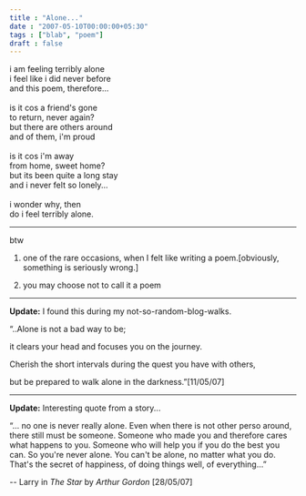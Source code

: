 ```yaml
---
title : "Alone..."
date : "2007-05-10T00:00:00+05:30"
tags : ["blab", "poem"]
draft : false
---
```


i am feeling terribly alone<br />
i feel like i did never before<br />
and this poem, therefore...<br />
<br />
is it cos a friend's gone<br />
to return, never again?<br />
but there are others around<br />
and of them, i'm proud<br />
<br />
is it cos i'm away<br />
from home, sweet home?<br />
but its been quite a long stay<br />
and i never felt so lonely...<br />
<br />
i wonder why, then<br />
do i feel terribly alone.<br />

----
btw

1.  one of the rare occasions, when I felt like writing a poem.[obviously, something is seriously wrong.]

2.  you may choose not to call it a poem

---

**Update:** I found this during my not-so-random-blog-walks.

“..Alone is not a bad way to be;

it clears your head and focuses you on the journey.

Cherish the short intervals during the quest you have with others,

but be prepared to walk alone in the darkness.”[11/05/07]

---

**Update:** Interesting quote from a story...

“... no one is never really alone. Even when there is not other perso around, there still must be someone. Someone who made you  and therefore cares what happens to you. Someone who will help you if you do the best you can. So you're never alone. You can't be alone, no matter what you do. That's the secret of happiness, of doing things well, of everything...”

-- Larry in _The Star_ by _Arthur Gordon_ [28/05/07]
